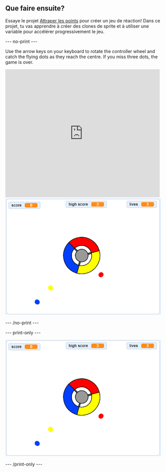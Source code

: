 ## Que faire ensuite?

Essaye le projet [Attraper les points](https://projects.raspberrypi.org/en/projects/catch-the-dots?utm_source=pathway&utm_medium=whatnext&utm_campaign=projects) pour créer un jeu de réaction! Dans ce projet, tu vas apprendre à créer des clones de sprite et à utiliser une variable pour accélérer progressivement le jeu.

\--- no-print \---

Use the arrow keys on your keyboard to rotate the controller wheel and catch the flying dots as they reach the centre. If you miss three dots, the game is over.

<div class="scratch-preview">
  <iframe allowtransparency="true" width="485" height="402" src="https://scratch.mit.edu/projects/embed/252923761/?autostart=false" frameborder="0" scrolling="no"></iframe>
  <img src="images/dots-final.png">
</div>

\--- /no-print \---

\--- print-only \---

![Dots screenshot](images/dots-final.png)

\--- /print-only \---